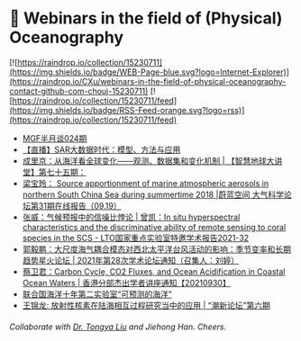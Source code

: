 # 🌊 Webinars in the field of (Physical) Oceanography

[![https://raindrop.io/collection/15230711](https://img.shields.io/badge/WEB-Page-blue.svg?logo=Internet-Explorer)](https://raindrop.io/CXu/webinars-in-the-field-of-physical-oceanography-contact-github-com-chouj-15230711) [![https://raindrop.io/collection/15230711/feed](https://img.shields.io/badge/RSS-Feed-orange.svg?logo=rss)](https://raindrop.io/collection/15230711/feed)

<!-- BLOG-POST-LIST:START -->
- [MGF半月谈024期](https://mp.weixin.qq.com/s/oxLz8g1FTQlNDI-vFmU9MQ)
- [【直播】SAR大数据时代：模型、方法与应用](https://mp.weixin.qq.com/s/oe4yC47UEBlmkDHL8PdAhw)
- [成里京：从海洋看全球变化——观测、数据集和变化机制 | 【智慧地球大讲堂】第七十五期：](https://mp.weixin.qq.com/s/F93kmfaEX0F-j6wuR3yYyg)
- [梁宝玲： Source apportionment of marine atmospheric aerosols in northern South China Sea during summertime 2018 |蔚蓝空间 大气科学论坛第31期在线报告（09.19）](https://mp.weixin.qq.com/s/AkRwv9MVlVTqr9dWNxwCYQ)
- [张威：气候预报中的信噪比悖论 | 曾凯：In situ hyperspectral characteristics and the discriminative ability of remote sensing to coral species in the SCS - LTO国家重点实验室特邀学术报告2021-32](https://mp.weixin.qq.com/s/EGbE0Pl41Z9zNsjPUqKlxw)
- [郭毅鹏：大尺度海气耦合模态对西北太平洋台风活动的影响：季节变率和长期趋势星火论坛 | 2021年第28次学术论坛通知（召集人：刘婷）](https://mp.weixin.qq.com/s/lk3hsXQ2VIJMxbcfQ6hPjw)
- [蔡卫君：Carbon Cycle, CO2 Fluxes, and Ocean Acidification in Coastal Ocean Waters | 香港分部杰出学者讲座通知【20210930】](https://mp.weixin.qq.com/s/Pox6RxDNj1mT4Yv6m8mGUg)
- [联合国海洋十年第二实验室“可预测的海洋”](https://mp.weixin.qq.com/s/d5-FUSHi-LPf5Fg2gd3EoQ)
- [王锦龙: 放射性核素在陆海相互过程研究当中的应用 | “潮新论坛”第六期](https://mp.weixin.qq.com/s/34Ejpm2-dmVXZznjpDf6jA)
<!-- BLOG-POST-LIST:END -->

###### Collaborate with [Dr. Tongya Liu](https://liutongya.github.io/) and Jiehong Han. Cheers.
